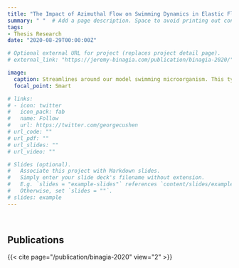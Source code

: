 ```yaml
---
title: "The Impact of Azimuthal Flow on Swimming Dynamics in Elastic Fluids" #"How Swirling Flow Increases Swimming Speeds in Elastic Fluids"
summary: " "  # Add a page description. Space to avoid printing out contents.
tags:
- Thesis Research
date: "2020-08-29T00:00:00Z"

# Optional external URL for project (replaces project detail page).
# external_link: "https://jeremy-binagia.com/publication/binagia-2020/"

image:
  caption: Streamlines around our model swimming microorganism. This type of flow would be created for example by a swimming bacteria that moves via a rotating tail/body such as E. coli 
  focal_point: Smart

# links:
# - icon: twitter
#   icon_pack: fab
#   name: Follow
#   url: https://twitter.com/georgecushen
# url_code: ""
# url_pdf: ""
# url_slides: ""
# url_video: ""

# Slides (optional).
#   Associate this project with Markdown slides.
#   Simply enter your slide deck's filename without extension.
#   E.g. `slides = "example-slides"` references `content/slides/example-slides.md`.
#   Otherwise, set `slides = ""`.
# slides: example
---
```


` ` <!-- can also use <br/><br/> -->
` `

## Publications
{{< cite page="/publication/binagia-2020" view="2" >}}
